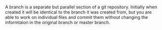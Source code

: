 A branch is a separate but parallel section of a git repository. Initially when created it will be identical to the branch it was created from, but you are able to work on individual files and commit them without changing the informtaion in the original branch or master branch.
